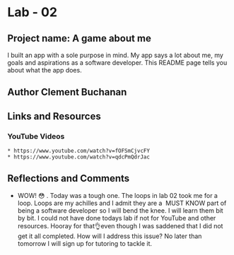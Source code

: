 # Lab - 02

## Project name: A game about me

I built an app with a sole purpose in mind. My app says a lot about me, my goals and aspirations as a software developer. This README page tells you about what the app does.

## Author Clement Buchanan

## Links and Resources

### YouTube Videos
    * https://www.youtube.com/watch?v=fOFSmCjvcFY
    * https://www.youtube.com/watch?v=qdcPmQdrJac

## Reflections and Comments

* WOW! 😳 . Today was a tough one. The loops in lab 02 took me for a loop. Loops are my achilles and I admit they are a  MUST KNOW part of being a software developer so I will bend the knee. I will learn them bit by bit. I could not have done todays lab if not for YouTube and other resources. Hooray for that👌even though I was saddened that I did not get it all completed. How will I address this issue? No later than tomorrow I will sign up for tutoring to tackle it.
